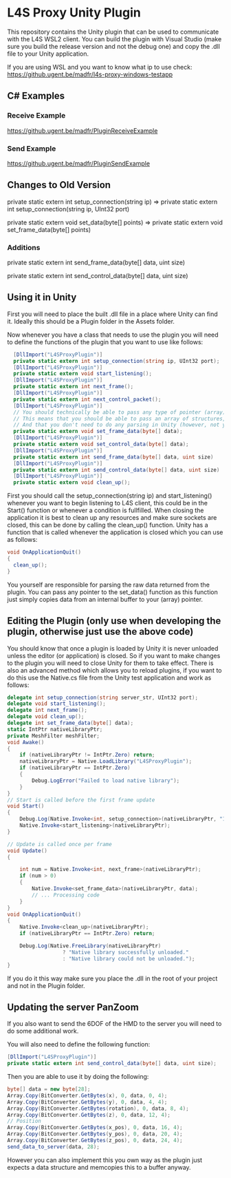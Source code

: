 # L4S Proxy Unity Plugin

This repository contains the Unity plugin that can be used to communicate with the L4S WSL2 client. You can build the plugin with Visual Studio (make sure you build the release version and not the debug one) and copy the .dll file to your Unity application.

If you are using WSL and you want to know what ip to use check: https://github.ugent.be/madfr/l4s-proxy-windows-testapp

## C# Examples

### Receive Example

https://github.ugent.be/madfr/PluginReceiveExample

### Send Example

https://github.ugent.be/madfr/PluginSendExample

## Changes to Old Version
private static extern int setup_connection(string ip) => private static extern int setup_connection(string ip, UInt32 port)

private static extern void set_data(byte[] points) => private static extern void set_frame_data(byte[] points)

### Additions

private static extern int send_frame_data(byte[] data, uint size)

private static extern int send_control_data(byte[] data, uint size)

## Using it in Unity
First you will need to place the built .dll file in a place where Unity can find it. Ideally this should be a Plugin folder in the Assets folder. 

Now whenever you have a class that needs to use the plugin you will need to define the functions of the plugin that you want to use like follows:

```csharp
  [DllImport("L4SProxyPlugin")]
  private static extern int setup_connection(string ip, UInt32 port);
  [DllImport("L4SProxyPlugin")]
  private static extern void start_listening();
  [DllImport("L4SProxyPlugin")]
  private static extern int next_frame();
  [DllImport("L4SProxyPlugin")]
  private static extern int next_control_packet();
  [DllImport("L4SProxyPlugin")]
  // You should technically be able to pass any type of pointer (array) to the plugin, however this has not yet been tested
  // This means that you should be able to pass an array of structures, i.e. points, and that the array should fill itself
  // And that you don't need to do any parsing in Unity (however, not yet tested)
  private static extern void set_frame_data(byte[] data);
  [DllImport("L4SProxyPlugin")]
  private static extern void set_control_data(byte[] data);
  [DllImport("L4SProxyPlugin")]
  private static extern int send_frame_data(byte[] data, uint size)
  [DllImport("L4SProxyPlugin")]
  private static extern int send_control_data(byte[] data, uint size)
  [DllImport("L4SProxyPlugin")]
  private static extern void clean_up();
```

First you should call the setup_connection(string ip) and start_listening() whenever you want to begin listening to L4S client, this could be in the Start() function or whenever a condition is fullfilled. When closing the application it is best to clean up any resources and make sure sockets are closed, this can be done by calling the clean_up() function. Unity has a function that is called whenever the application is closed which you can use as follows:

```csharp
void OnApplicationQuit()
{
  clean_up();
}
```

You yourself are responsible for parsing the raw data returned from the plugin. You can pass any pointer to the set_data() function as this function just simply copies data from an internal buffer to your (array) pointer.

## Editing the Plugin (only use when developing the plugin, otherwise just use the above code)
You should know that once a plugin is loaded by Unity it is never unloaded unless the editor (or application) is closed. So if you want to make changes to the plugin you will need to close Unity for them to take effect. There is also an advanced method which allows you to reload plugins, if you want to do this use the Native.cs file from the Unity test application and work as follows:

```csharp
delegate int setup_connection(string server_str, UInt32 port);
delegate void start_listening();
delegate int next_frame();
delegate void clean_up();
delegate int set_frame_data(byte[] data);
static IntPtr nativeLibraryPtr;
private MeshFilter meshFilter;
void Awake()
{
    if (nativeLibraryPtr != IntPtr.Zero) return;
    nativeLibraryPtr = Native.LoadLibrary("L4SProxyPlugin");
    if (nativeLibraryPtr == IntPtr.Zero)
    {
        Debug.LogError("Failed to load native library");
    }
}
// Start is called before the first frame update
void Start()
{
    Debug.Log(Native.Invoke<int, setup_connection>(nativeLibraryPtr, "172.22.107.250", 8000));
    Native.Invoke<start_listening>(nativeLibraryPtr);
}

// Update is called once per frame
void Update()
{

    int num = Native.Invoke<int, next_frame>(nativeLibraryPtr);
    if (num > 0)
    {
        Native.Invoke<set_frame_data>(nativeLibraryPtr, data);
        // ... Processing code
    }
}
void OnApplicationQuit()
{
    Native.Invoke<clean_up>(nativeLibraryPtr);
    if (nativeLibraryPtr == IntPtr.Zero) return;

    Debug.Log(Native.FreeLibrary(nativeLibraryPtr)
                  ? "Native library successfully unloaded."
                  : "Native library could not be unloaded.");
}
```

If you do it this way make sure you place the .dll in the root of your project and not in the Plugin folder.

## Updating the server PanZoom
If you also want to send the 6DOF of the HMD to the server you will need to do some additional work.

You will also need to define the following function:

```csharp
[DllImport("L4SProxyPlugin")]
private static extern int send_control_data(byte[] data, uint size);
```

Then you are able to use it by doing the following:

```csharp
byte[] data = new byte[28];
Array.Copy(BitConverter.GetBytes(x), 0, data, 0, 4);
Array.Copy(BitConverter.GetBytes(y), 0, data, 4, 4);
Array.Copy(BitConverter.GetBytes(rotation), 0, data, 8, 4);
Array.Copy(BitConverter.GetBytes(z), 0, data, 12, 4);
// Position
Array.Copy(BitConverter.GetBytes(x_pos), 0, data, 16, 4);
Array.Copy(BitConverter.GetBytes(y_pos), 0, data, 20, 4);
Array.Copy(BitConverter.GetBytes(z_pos), 0, data, 24, 4);
send_data_to_server(data, 28);
```
However you can also implement this you own way as the plugin just expects a data structure and memcopies this to a buffer anyway.

